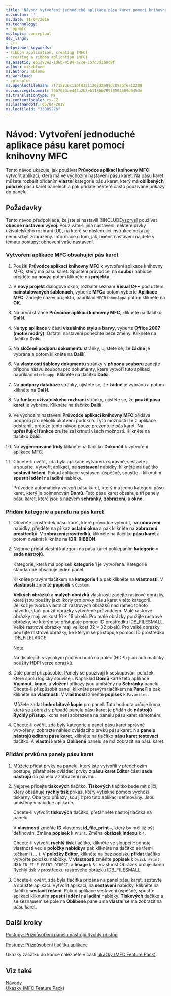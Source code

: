 ```yaml
---
title: 'Návod: Vytvoření jednoduché aplikace pásu karet pomocí knihovny MFC | Microsoft Docs'
ms.custom: ''
ms.date: 11/04/2016
ms.technology:
- cpp-mfc
ms.topic: conceptual
dev_langs:
- C++
helpviewer_keywords:
- ribbon application, creating (MFC)
- creating a ribbon aplication (MFC)
ms.assetid: e61393e2-1d6b-4594-a7ce-157d3d1b0d9f
author: mikeblome
ms.author: mblome
ms.workload:
- cplusplus
ms.openlocfilehash: 7f715830c110f03811202d2e98dc097bfe712208
ms.sourcegitcommit: 76b7653ae443a2b8eb1186b789f8503609d6453e
ms.translationtype: MT
ms.contentlocale: cs-CZ
ms.lasthandoff: 05/04/2018
ms.locfileid: "33385226"
---
```

# <a name="walkthrough-creating-a-ribbon-application-by-using-mfc"></a>Návod: Vytvoření jednoduché aplikace pásu karet pomocí knihovny MFC
Tento návod ukazuje, jak používat **Průvodce aplikací knihovny MFC** vytvořit aplikaci, která má ve výchozím nastavení pásu karet. Na pásu karet můžete rozbalit přidáním **vlastní** kategorie pásu karet, který má **oblíbených položek** pásu karet panelech a pak přidáte některé často používané příkazy do panelu.  
  
## <a name="prerequisites"></a>Požadavky  
 Tento návod předpokládá, že jste si nastavili [!INCLUDE[vsprvs](../assembler/masm/includes/vsprvs_md.md)] používat **obecné nastavení vývoj**. Používáte-li jiná nastavení, některé prvky uživatelského rozhraní (UI), na které se následující instrukce odkazují, nemusí být zobrazeny. Informace o tom, jak změnit nastavení najdete v tématu [postupy: obnovení vaše nastavení](http://msdn.microsoft.com/en-us/c95c51be-e609-4769-abba-65e6beedec76).  
  
### <a name="to-create-an-mfc-application-that-has-a-ribbon"></a>Vytvoření aplikace MFC obsahující pás karet  
  
1.  Použití **Průvodce aplikací knihovny MFC** k vytvoření aplikace knihovny MFC, který má pásu karet. Spuštění průvodce, na **soubor** nabídce přejděte na **nový**a potom klikněte na **projektu**.  
  
2.  V **nový projekt** dialogové okno, rozbalte seznam **Visual C++** pod uzlem **nainstalovaných šablonách**, vyberte **MFC**a potom vyberte  **Aplikace MFC**. Zadejte název projektu, například `MFCRibbonApp`a potom klikněte na **OK**.  
  
3.  Na první stránce **Průvodce aplikací knihovny MFC**, klikněte na tlačítko **Další**.  
  
4.  Na **typ aplikace** v části **vizuálního stylu a barvy**, vyberte **Office 2007 (motiv modrý)**. Ostatní nastavení ponechte beze změny. Klikněte na tlačítko **Další**.  
  
5.  Na **složené podporu dokumentu** stránky, ujistěte se, že **žádné** je vybrána a potom klikněte na **Další**.  
  
6.  Na **vlastnosti šablony dokumentu** stránky v **příponu souboru** zadejte příponu názvu souboru pro dokumenty, které vytvoří tuto aplikaci, například `mfcrbnapp`. Klikněte na tlačítko **Další**.  
  
7.  Na **podpory databáze** stránky, ujistěte se, že **žádné** je vybrána a potom klikněte na **Další**.  
  
8.  Na **funkce uživatelského rozhraní** stránky, ujistěte se, že **použít pásu karet** je vybrána. Klikněte na tlačítko **Další**.  
  
9. Ve výchozím nastavení **Průvodce aplikací knihovny MFC** přidává podporu pro několik ukotvení podokna. Tyto možnosti lze z aplikace odstranit, protože tento návod pouze prezentuje pás karet. Na **upřesňující funkce** zrušte zaškrtnutí všech možností. Klikněte na tlačítko **Další**.  
  
10. Na **vygenerované třídy** klikněte na tlačítko **Dokončit** k vytvoření aplikace MFC.  
  
11. Chcete-li ověřit, zda byla aplikace vytvořena správně, sestavte ji a spusťte. Vytvořit aplikaci, na **sestavení** nabídky, klikněte na tlačítko **sestavit řešení**. Pokud aplikace sestavení úspěšně, spusťte ji kliknutím **spustit ladění** na **ladění** nabídky.  
  
     Průvodce automaticky vytvoří pásu karet, který má jednu kategorii pásu karet, který je pojmenován **Domů**. Tato pásu karet obsahuje tři panely pásu karet, které jsou s názvem **schránky**, **zobrazení**, a **okno**.  
  
### <a name="to-add-a-category-and-panel-to-the-ribbon"></a>Přidání kategorie a panelu na pás karet  
  
1.  Otevřete prostředek pásu karet, které průvodce vytvořit, na **zobrazení** nabídky, přejděte na příkaz **ostatní okna** a pak klikněte na **zobrazení prostředků**. V **zobrazení prostředků**, klikněte na tlačítko **pásu karet** a potom dvakrát klikněte na **IDR_RIBBON**.  
  
2.  Nejprve přidat vlastní kategorii na pásu karet poklepáním **kategorie** v **sada nástrojů**.  
  
     Kategorie, která má popisek **kategorie 1** je vytvořena. Kategorie standardně obsahuje jeden panel.  
  
     Klikněte pravým tlačítkem na **kategorie 1** a pak klikněte na **vlastnosti**. V **vlastnosti** změňte **popisek** k `Custom`.  
  
     **Velkých obrázků** a **malých obrázků** vlastnosti zadejte rastrové obrázky, které jsou použity jako ikony pro prvky pásu karet v této kategorii. Jelikož je tvorba vlastních rastrových obrázků nad rámec tohoto návodu, stačí použít obrázky vytvořené průvodcem. Malé rastrové obrázky mají velikost 16 × 16 pixelů. Pro malé obrázky použijte rastrové obrázky, ke kterým se přistupuje pomocí ID prostředku IDB_FILESMALL. Velké rastrové obrázky mají velikost 32 × 32 pixelů. Pro velké obrázky použijte rastrové obrázky, ke kterým se přistupuje pomocí ID prostředku IDB_FILELARGE.  
  
    > [!NOTE]
    >  Na displejích s vysokým počtem bodů na palec (HDPI) jsou automaticky použity HDPI verze obrázků.  
  
3.  Dále panel přizpůsobte. Panely se používají k seskupování položek, které spolu logicky souvisejí. Například **Domů** kartě této aplikace **Vyjmout**, **kopie**, a **vložení** příkazy jsou umístěny na  **Schránky** panelu. Chcete-li přizpůsobit panel, klikněte pravým tlačítkem na **Panel1** a pak klikněte na **vlastnosti**. V **vlastnosti** změňte **popisek** k `Favorites`.  
  
     Můžete zadat **Index bitové kopie** pro panel. Tato hodnota určuje ikona, která se zobrazí v případě panelu pásu karet je přidán do **nástrojů Rychlý přístup**. Ikona není zobrazena na panelu pásu karet samotném.  
  
4.  Chcete-li ověřit, zda byly kategorie a panel pásu karet správně vytvořeny, zobrazte náhled ovládacího prvku pásu karet. Na **panelu nástrojů editoru pásu karet**, klikněte na tlačítko **pásu karet testovací** tlačítko. A **vlastní** kartě a **Oblíbené** panelu se má zobrazit na pásu karet.  
  
### <a name="to-add-elements-to-the-ribbon-panels"></a>Přidání prvků na panely pásu karet  
  
1.  Můžete přidat prvky na panelu, který jste vytvořili v předchozím postupu, přetáhněte ovládací prvky z **pásu karet Editor** části **sada nástrojů** do panelu v zobrazení návrhu.  
  
2.  Nejprve přidejte **tiskových** tlačítko. **Tiskových** tlačítko bude mít dílčí, který obsahuje **rychlý tisk** příkaz, který vytiskne pomocí výchozí tiskárny. Oba tyto příkazy jsou již pro tuto aplikaci definovány. Jsou umístěny v nabídce aplikace.  
  
     Chcete-li vytvořit **tiskových** tlačítko, přetáhněte nástroj tlačítka na panelu.  
  
     V **vlastnosti** změňte **ID** vlastnost **id_file_print –**, který by měl již být definován. Změna **popisek** k `Print`. Změna **obrázek indexu** k `4`.  
  
     Chcete-li vytvořit **rychlý tisk** tlačítko, klikněte ve sloupci Hodnota vlastnosti vedle **položky nabídky**a pak klikněte na tlačítko se třemi tečkami (**...** ). V **položky Editor**, klikněte na bez popisku **přidat** tlačítko vytvořte položku nabídky. V **vlastnosti** změňte **popisek** k `Quick Print`, **ID** k `ID_FILE_PRINT_DIRECT`, a **Image** k `5` . Vlastnost Obrázek určuje ikonu Rychlý tisk v prostředku rastrového obrázku IDB_FILESMALL.  
  
3.  Chcete-li ověřit, zda byla tlačítka přidána na panel pásu karet, sestavte a spusťte aplikaci. Vytvořit aplikaci, na **sestavení** nabídky, klikněte na tlačítko **sestavit řešení**. Pokud aplikace sestavení úspěšně, spusťte aplikaci kliknutím **spustit ladění** na **ladění** nabídky. **Tiskových** tlačítko a se seznamem se pole na **Oblíbené** panelu na **vlastní** se má zobrazit na pásu karet.  
  
## <a name="next-steps"></a>Další kroky  
 [Postupy: Přizpůsobení panelu nástrojů Rychlý přístup](../mfc/how-to-customize-the-quick-access-toolbar.md)  
  
 [Postupy: Přizpůsobení tlačítka aplikace](../mfc/how-to-customize-the-application-button.md)  
  
 Ukázky začátku do konce naleznete v části [ukázky (MFC Feature Pack)](../visual-cpp-samples.md).  
  
## <a name="see-also"></a>Viz také  
 [Návody](../mfc/walkthroughs-mfc.md)   
 [Ukázky (MFC Feature Pack)](../visual-cpp-samples.md)

